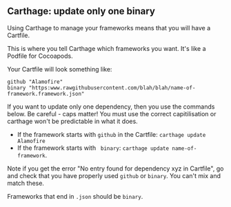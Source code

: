 ## Carthage: update only one binary

Using Carthage to manage your frameworks means that you will have a Cartfile.

This is where you tell Carthage which frameworks you want. It's like a Podfile for Cocoapods.

Your Cartfile will look something like:
```
github "Alamofire"
binary "https:www.rawgithubusercontent.com/blah/blah/name-of-framework.framework.json"
```

If you want to update only one dependency, then you use the commands below. Be careful - caps matter! You must use the correct capitilisation or carthage won't be predictable in what it does.

* If the framework starts with `github` in the Cartfile: `carthage update Alamofire`
* If the framework starts with ` binary`: `carthage update name-of-framework`. 

Note if you get the error "No entry found for dependency xyz in Cartfile", go and check that you have properly used `github` or `binary`. You can't mix and match these.

Frameworks that end in `.json` should be `binary`.